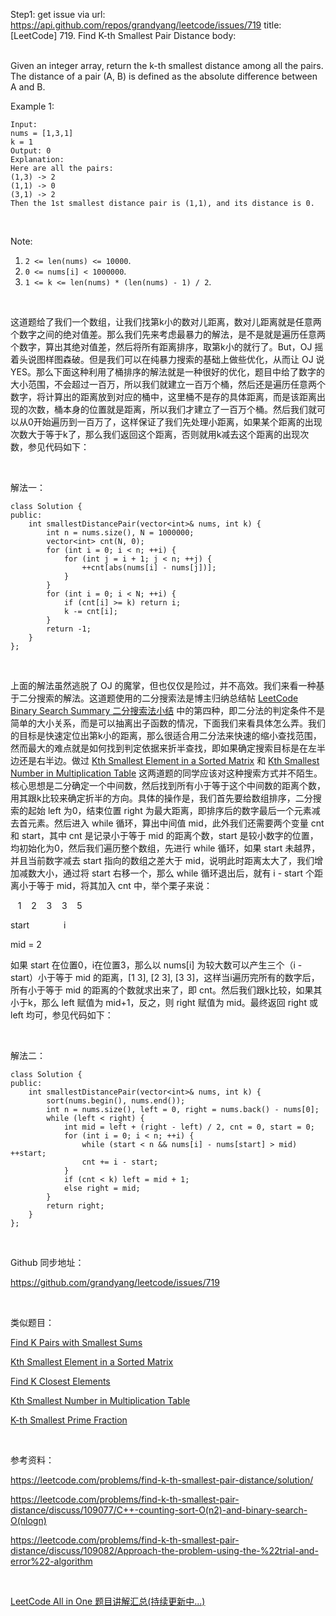 Step1: get issue via url: https://api.github.com/repos/grandyang/leetcode/issues/719 
 title:[LeetCode] 719. Find K-th Smallest Pair Distance 
 body:  
  

Given an integer array, return the k-th smallest distance among all the pairs. The distance of a pair (A, B) is defined as the absolute difference between A and B.

Example 1:
    
    
    Input:
    nums = [1,3,1]
    k = 1
    Output: 0 
    Explanation:
    Here are all the pairs:
    (1,3) -> 2
    (1,1) -> 0
    (3,1) -> 2
    Then the 1st smallest distance pair is (1,1), and its distance is 0.
    

 

Note:

  1. `2 <= len(nums) <= 10000`.
  2. `0 <= nums[i] < 1000000`.
  3. `1 <= k <= len(nums) * (len(nums) - 1) / 2`.



 

这道题给了我们一个数组，让我们找第k小的数对儿距离，数对儿距离就是任意两个数字之间的绝对值差。那么我们先来考虑最暴力的解法，是不是就是遍历任意两个数字，算出其绝对值差，然后将所有距离排序，取第k小的就行了。But，OJ 摇着头说图样图森破。但是我们可以在纯暴力搜索的基础上做些优化，从而让 OJ 说 YES。那么下面这种利用了桶排序的解法就是一种很好的优化，题目中给了数字的大小范围，不会超过一百万，所以我们就建立一百万个桶，然后还是遍历任意两个数字，将计算出的距离放到对应的桶中，这里桶不是存的具体距离，而是该距离出现的次数，桶本身的位置就是距离，所以我们才建立了一百万个桶。然后我们就可以从0开始遍历到一百万了，这样保证了我们先处理小距离，如果某个距离的出现次数大于等于k了，那么我们返回这个距离，否则就用k减去这个距离的出现次数，参见代码如下：

 

解法一：
    
    
    class Solution {
    public:
        int smallestDistancePair(vector<int>& nums, int k) {
            int n = nums.size(), N = 1000000;
            vector<int> cnt(N, 0);
            for (int i = 0; i < n; ++i) {
                for (int j = i + 1; j < n; ++j) {
                    ++cnt[abs(nums[i] - nums[j])];
                }
            }
            for (int i = 0; i < N; ++i) {
                if (cnt[i] >= k) return i;
                k -= cnt[i];
            }
            return -1;
        }
    };

 

上面的解法虽然逃脱了 OJ 的魔掌，但也仅仅是险过，并不高效。我们来看一种基于二分搜索的解法。这道题使用的二分搜索法是博主归纳总结帖 [LeetCode Binary Search Summary 二分搜索法小结](http://www.cnblogs.com/grandyang/p/6854825.html) 中的第四种，即二分法的判定条件不是简单的大小关系，而是可以抽离出子函数的情况，下面我们来看具体怎么弄。我们的目标是快速定位出第k小的距离，那么很适合用二分法来快速的缩小查找范围，然而最大的难点就是如何找到判定依据来折半查找，即如果确定搜索目标是在左半边还是右半边。做过 [Kth Smallest Element in a Sorted Matrix](http://www.cnblogs.com/grandyang/p/5727892.html) 和 [Kth Smallest Number in Multiplication Table](http://www.cnblogs.com/grandyang/p/8367505.html) 这两道题的同学应该对这种搜索方式并不陌生。核心思想是二分确定一个中间数，然后找到所有小于等于这个中间数的距离个数，用其跟k比较来确定折半的方向。具体的操作是，我们首先要给数组排序，二分搜索的起始 left 为0，结束位置 right 为最大距离，即排序后的数字最后一个元素减去首元素。然后进入 while 循环，算出中间值 mid，此外我们还需要两个变量 cnt 和 start，其中 cnt 是记录小于等于 mid 的距离个数，start 是较小数字的位置，均初始化为0，然后我们遍历整个数组，先进行 while 循环，如果 start 未越界，并且当前数字减去 start 指向的数组之差大于 mid，说明此时距离太大了，我们增加减数大小，通过将 start 右移一个，那么 while 循环退出后，就有 i - start 个距离小于等于 mid，将其加入 cnt 中，举个栗子来说：

   1    2    3    3    5

start              i

mid = 2

如果 start 在位置0，i在位置3，那么以 nums[i] 为较大数可以产生三个（i - start）小于等于 mid 的距离，[1 3], [2 3], [3 3]，这样当i遍历完所有的数字后，所有小于等于 mid 的距离的个数就求出来了，即 cnt。然后我们跟k比较，如果其小于k，那么 left 赋值为 mid+1，反之，则 right 赋值为 mid。最终返回 right 或 left 均可，参见代码如下：

 

解法二：
    
    
    class Solution {
    public:
        int smallestDistancePair(vector<int>& nums, int k) {
            sort(nums.begin(), nums.end());
            int n = nums.size(), left = 0, right = nums.back() - nums[0];
            while (left < right) {
                int mid = left + (right - left) / 2, cnt = 0, start = 0;
                for (int i = 0; i < n; ++i) {
                    while (start < n && nums[i] - nums[start] > mid) ++start;
                    cnt += i - start;
                }
                if (cnt < k) left = mid + 1;
                else right = mid;
            }
            return right;
        }
    };

 

Github 同步地址：

<https://github.com/grandyang/leetcode/issues/719>

 

类似题目：

[Find K Pairs with Smallest Sums](http://www.cnblogs.com/grandyang/p/5653127.html)

[Kth Smallest Element in a Sorted Matrix](http://www.cnblogs.com/grandyang/p/5727892.html)

[Find K Closest Elements](http://www.cnblogs.com/grandyang/p/7519466.html)

[Kth Smallest Number in Multiplication Table](http://www.cnblogs.com/grandyang/p/8367505.html)

[K-th Smallest Prime Fraction](https://www.cnblogs.com/grandyang/p/9135156.html)

 

参考资料：

<https://leetcode.com/problems/find-k-th-smallest-pair-distance/solution/>

<https://leetcode.com/problems/find-k-th-smallest-pair-distance/discuss/109077/C++-counting-sort-O(n2)-and-binary-search-O(nlogn)>

<https://leetcode.com/problems/find-k-th-smallest-pair-distance/discuss/109082/Approach-the-problem-using-the-%22trial-and-error%22-algorithm>

 

[LeetCode All in One 题目讲解汇总(持续更新中...)](http://www.cnblogs.com/grandyang/p/4606334.html)
